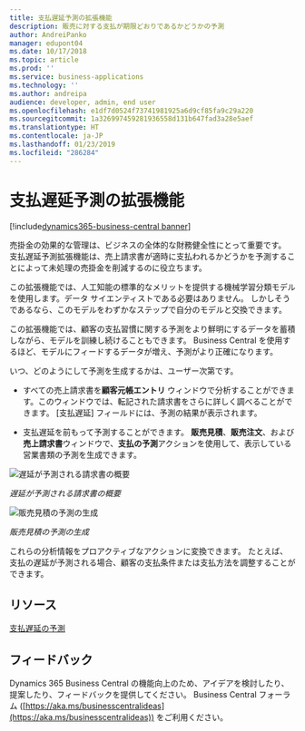 ```yaml
---
title: 支払遅延予測の拡張機能
description: 販売に対する支払が期限どおりであるかどうかの予測
author: AndreiPanko
manager: edupont04
ms.date: 10/17/2018
ms.topic: article
ms.prod: ''
ms.service: business-applications
ms.technology: ''
ms.author: andreipa
audience: developer, admin, end user
ms.openlocfilehash: e1df7d0524f73741981925a6d9cf85fa9c29a220
ms.sourcegitcommit: 1a326997459281936558d131b647fad3a28e5aef
ms.translationtype: HT
ms.contentlocale: ja-JP
ms.lasthandoff: 01/23/2019
ms.locfileid: "286284"
---
```

# <a name="late-payment-prediction-extension"></a>支払遅延予測の拡張機能

[!include[dynamics365-business-central banner](../includes/dynamics365-business-central.md)]

売掛金の効果的な管理は、ビジネスの全体的な財務健全性にとって重要です。 支払遅延予測拡張機能は、売上請求書が適時に支払われるかどうかを予測することによって未処理の売掛金を削減するのに役立ちます。

この拡張機能では、人工知能の標準的なメリットを提供する機械学習分類モデルを使用します。データ サイエンティストである必要はありません。 しかしそうであるなら、このモデルをわずかなステップで自分のモデルと交換できます。 

この拡張機能では、顧客の支払習慣に関する予測をより鮮明にするデータを蓄積しながら、モデルを訓練し続けることもできます。 Business Central を使用するほど、モデルにフィードするデータが増え、予測がより正確になります。

いつ、どのようにして予測を生成するかは、ユーザー次第です。

-   すべての売上請求書を**顧客元帳エントリ** ウィンドウで分析することができます。このウィンドウでは、転記された請求書をさらに詳しく調べることができます。 [支払遅延] フィールドには、予測の結果が表示されます。

-   支払遅延を前もって予測することができます。 **販売見積**、**販売注文**、および**売上請求書**ウィンドウで、**支払の予測**アクションを使用して、表示している営業書類の予測を生成できます。

![遅延が予測される請求書の概要](media/LPP_List.png "遅延が予測される請求書の概要")

*遅延が予測される請求書の概要*

![販売見積の予測の生成](media/LPP_Quote.png "販売見積の予測の生成")

*販売見積の予測の生成*

これらの分析情報をプロアクティブなアクションに変換できます。 たとえば、支払の遅延が予測される場合、顧客の支払条件または支払方法を調整することができます。

## <a name="resources"></a>リソース
[支払遅延の予測](https://docs.microsoft.com/en-us/dynamics365/business-central/ui-extensions-late-payment-prediction)

## <a name="tell-us-what-you-think"></a>フィードバック
Dynamics 365 Business Central の機能向上のため、アイデアを検討したり、提案したり、フィードバックを提供してください。 Business Central フォーラム ([https://aka.ms/businesscentralideas](https://aka.ms/businesscentralideas)) をご利用ください。
